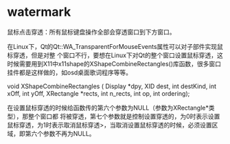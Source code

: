 # watermark
鼠标点击穿透：所有鼠标键盘操作全部会穿透窗口到下方窗口。
  
在Linux下，Qt的Qt::WA_TransparentForMouseEvents属性可以对子部件实现鼠标穿透，但是对整
个窗口不行，要想在Linux下对Qt的整个窗口设置鼠标穿透，这时候需要用到X11中x11shape的XShapeCombineRectangles()库函数，很多窗口挂件都是这样做的，如osd桌面歌词程序等等。

void XShapeCombineRectangles (
Display *dpy,
XID dest,
int destKind,
int xOff,
int yOff,
XRectangle *rects,
int n_rects,
int op,
int ordering);

在设置鼠标穿透的时候给函数传的第六个参数为NULL（参数为XRectangle*类型），那整个窗口都
将被穿透，第七个参数就是控制设置穿透的，为0时表示设置鼠标穿透，为1时表示取消鼠标穿透>，当取消设置鼠标穿透的时候，必须设置区域，即第六个参数不再为NULL。
